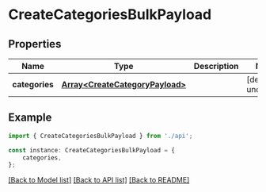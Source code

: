 # CreateCategoriesBulkPayload


## Properties

Name | Type | Description | Notes
------------ | ------------- | ------------- | -------------
**categories** | [**Array&lt;CreateCategoryPayload&gt;**](CreateCategoryPayload.md) |  | [default to undefined]

## Example

```typescript
import { CreateCategoriesBulkPayload } from './api';

const instance: CreateCategoriesBulkPayload = {
    categories,
};
```

[[Back to Model list]](../README.md#documentation-for-models) [[Back to API list]](../README.md#documentation-for-api-endpoints) [[Back to README]](../README.md)
